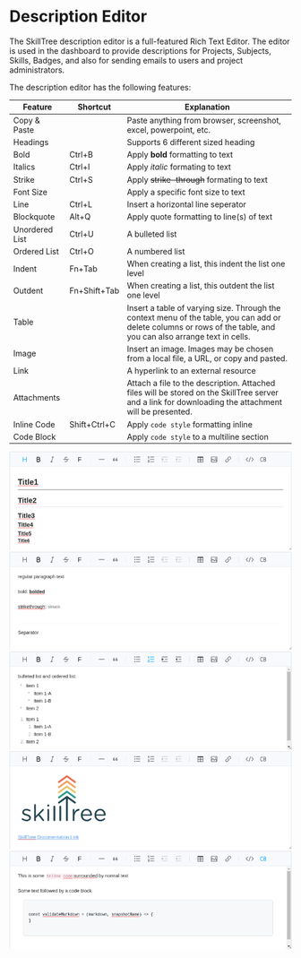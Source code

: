 # Description Editor

The SkillTree description editor is a full-featured Rich Text Editor.  The editor is used in the dashboard to provide descriptions 
for Projects, Subjects, Skills, Badges, and also for sending emails to users and project administrators.  


The description editor has the following features:
    
| Feature        | Shortcut     | Explanation                                                                                                                                                         |
|----------------|--------------|---------------------------------------------------------------------------------------------------------------------------------------------------------------------|
| Copy & Paste   |              | Paste anything from browser, screenshot, excel, powerpoint, etc.                                                                                                    |
| Headings       |              | Supports 6 different sized heading                                                                                                                                  |
| Bold           | Ctrl+B       | Apply **bold** formatting to text                                                                                                                                   |
| Italics        | Ctrl+I       | Apply *italic* formating to text                                                                                                                                    |
| Strike         | Ctrl+S       | Apply ~~strike-through~~ formating to text                                                                                                                          |
| Font Size      |              | Apply a specific font size to text                                                                                                                                  |
| Line           | Ctrl+L       | Insert a horizontal line seperator                                                                                                                                  |
| Blockquote     | Alt+Q        | Apply quote formatting to line(s) of text                                                                                                                           |
| Unordered List | Ctrl+U       | A bulleted list                                                                                                                                                     |
| Ordered List   | Ctrl+O       | A numbered list                                                                                                                                                     |  
| Indent         | Fn+Tab       | When creating a list, this indent the list one level                                                                                                                |
| Outdent        | Fn+Shift+Tab | When creating a list, this outdent the list one level                                                                                                               |
| Table          |              | Insert a table of varying size.  Through the context menu of the table, you can add or delete columns or rows of the table, and you can also arrange text in cells. |
| Image          |              | Insert an image.  Images may be chosen from a local file, a URL, or copy and pasted.                                                                                |
| Link           |              | A hyperlink to an external resource                                                                                                                                 |
| Attachments    |              | Attach a file to the description.  Attached files will be stored on the SkillTree server and a link for downloading the attachment will be presented.               |
| Inline Code    | Shift+Ctrl+C | Apply `code style` formatting inline                                                                                                                                |
| Code Block     |              | Apply `code style` to a multiline section                                                                                                                           |


![Description Editor Image 1](../../screenshots/admin/rich-text-editor-1.png)
![Description Editor Image 2](../../screenshots/admin/rich-text-editor-2.png)
![Description Editor Image 3](../../screenshots/admin/rich-text-editor-3.png)
![Description Editor Image 4](../../screenshots/admin/rich-text-editor-4.png)
![Description Editor Image 5](../../screenshots/admin/rich-text-editor-5.png)
